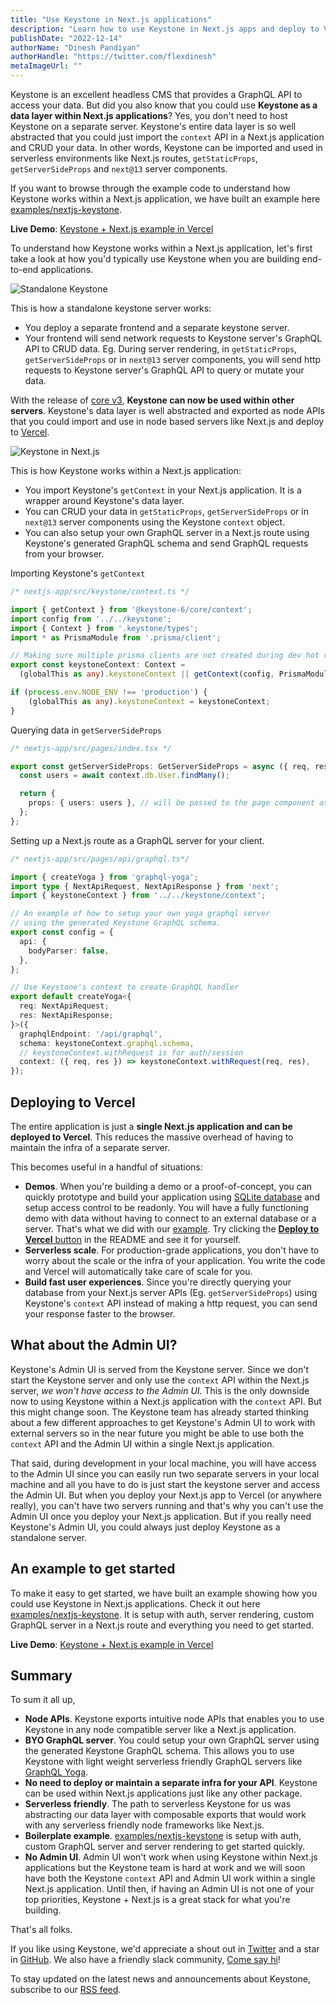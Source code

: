 ```yaml
---
title: "Use Keystone in Next.js applications"
description: "Learn how to use Keystone in Next.js apps and deploy to Vercel."
publishDate: "2022-12-14"
authorName: "Dinesh Pandiyan"
authorHandle: "https://twitter.com/flexdinesh"
metaImageUrl: ""
---
```


Keystone is an excellent headless CMS that provides a GraphQL API to access your data. But did you also know that you could use **Keystone as a data layer within Next.js applications**? Yes, you don't need to host Keystone on a separate server. Keystone's entire data layer is so well abstracted that you could just import the `context` API in a Next.js application and CRUD your data. In other words, Keystone can be imported and used in serverless environments like Next.js routes, `getStaticProps`, `getServerSideProps` and `next@13` server components.

If you want to browse through the example code to understand how Keystone works within a Next.js application, we have built an example here [examples/nextjs-keystone](https://github.com/keystonejs/keystone/tree/main/examples/nextjs-keystone).

**Live Demo**: [Keystone + Next.js example in Vercel](https://nextjs-keystone-demo.vercel.app)

To understand how Keystone works within a Next.js application, let's first take a look at how you'd typically use Keystone when you are building end-to-end applications.

![Standalone Keystone](/assets/blog/images/nextjs-keystone/standalone-keystone.png)

This is how a standalone keystone server works:

- You deploy a separate frontend and a separate keystone server.
- Your frontend will send network requests to Keystone server's GraphQL API to CRUD data. Eg. During server rendering, in `getStaticProps`, `getServerSideProps` or in `next@13` server components, you will send http requests to Keystone server's GraphQL API to query or mutate your data. 

With the release of [core v3](https://github.com/keystonejs/keystone/releases/tag/2022-10-19), **Keystone can now be used within other servers**. Keystone's data layer is well abstracted and exported as node APIs that you could import and use in node based servers like Next.js and deploy to [Vercel](https://vercel.com). 

![Keystone in Next.js](/assets/blog/images/nextjs-keystone/keystone-in-nextjs.png)

This is how Keystone works within a Next.js application:

- You import Keystone's `getContext` in your Next.js application. It is a wrapper around Keystone's data layer.
- You can CRUD your data in `getStaticProps`, `getServerSideProps` or in `next@13` server components using the Keystone `context` object. 
- You can also setup your own GraphQL server in a Next.js route using Keystone's generated GraphQL schema and send GraphQL requests from your browser.

Importing Keystone's `getContext`

```ts
/* nextjs-app/src/keystone/context.ts */

import { getContext } from '@keystone-6/core/context';
import config from '../../keystone';
import { Context } from '.keystone/types';
import * as PrismaModule from '.prisma/client';

// Making sure multiple prisma clients are not created during dev hot reloading
export const keystoneContext: Context =
  (globalThis as any).keystoneContext || getContext(config, PrismaModule);

if (process.env.NODE_ENV !== 'production') {
    (globalThis as any).keystoneContext = keystoneContext;
}

```

Querying data in `getServerSideProps`

```ts
/* nextjs-app/src/pages/index.tsx */

export const getServerSideProps: GetServerSideProps = async ({ req, res }) => {
  const users = await context.db.User.findMany();

  return {
    props: { users: users }, // will be passed to the page component as props
  };
};

```

Setting up a Next.js route as a GraphQL server for your client.

```ts
/* nextjs-app/src/pages/api/graphql.ts*/

import { createYoga } from 'graphql-yoga';
import type { NextApiRequest, NextApiResponse } from 'next';
import { keystoneContext } from '../../keystone/context';

// An example of how to setup your own yoga graphql server
// using the generated Keystone GraphQL schema.
export const config = {
  api: {
    bodyParser: false,
  },
};

// Use Keystone's context to create GraphQL handler
export default createYoga<{
  req: NextApiRequest;
  res: NextApiResponse;
}>({
  graphqlEndpoint: '/api/graphql',
  schema: keystoneContext.graphql.schema,
  // keystoneContext.withRequest is for auth/session
  context: ({ req, res }) => keystoneContext.withRequest(req, res),
});
```

## Deploying to Vercel

The entire application is just a **single Next.js application and can be deployed to Vercel**. This reduces the massive overhead of having to maintain the infra of a separate server. 

This becomes useful in a handful of situations:

- **Demos**. When you're building a demo or a proof-of-concept, you can quickly prototype and build your application using [SQLite database](http://localhost:8000/docs/config/config#sqlite) and setup access control to be readonly. You will have a fully functioning demo with data without having to connect to an external database or a server. That's what we did with our [example](https://github.com/keystonejs/keystone/tree/main/examples/nextjs-keystone). Try clicking the [**Deploy to Vercel** button](https://github.com/keystonejs/keystone/tree/main/examples/nextjs-keystone) in the README and see it for yourself.
- **Serverless scale**. For production-grade applications, you don't have to worry about the scale or the infra of your application. You write the code and Vercel will automatically take care of scale for you.
- **Build fast user experiences**. Since you're directly querying your database from your Next.js server APIs (Eg. `getServerSideProps`) using Keystone's `context` API instead of making a http request, you can send your response faster to the browser.


## What about the Admin UI?

Keystone's Admin UI is served from the Keystone server. Since we don't start the Keystone server and only use the `context` API within the Next.js server, _we won't have access to the Admin UI_. This is the only downside now to using Keystone within a Next.js application with the `context` API. But this might change soon. The Keystone team has already started thinking about a few different approaches to get Keystone's Admin UI to work with external servers so in the near future you might be able to use both the `context` API and the Admin UI within a single Next.js application.

That said, during development in your local machine, you will have access to the Admin UI since you can easily run two separate servers in your local machine and all you have to do is just start the keystone server and access the Admin UI. But when you deploy your Next.js app to Vercel (or anywhere really), you can't have two servers running and that's why you can't use the Admin UI once you deploy your Next.js application. But if you really need Keystone's Admin UI, you could always just deploy Keystone as a standalone server.

## An example to get started

To make it easy to get started, we have built an example showing how you could use Keystone in Next.js applications. Check it out here [examples/nextjs-keystone](https://github.com/keystonejs/keystone/tree/main/examples/nextjs-keystone). It is setup with auth, server rendering, custom GraphQL server in a Next.js route and everything you need to get started.

**Live Demo**: [Keystone + Next.js example in Vercel](https://nextjs-keystone-demo.vercel.app)

## Summary

To sum it all up,

- **Node APIs**. Keystone exports intuitive node APIs that enables you to use Keystone in any node compatible server like a Next.js application.
- **BYO GraphQL server**. You could setup your own GraphQL server using the generated Keystone GraphQL schema. This allows you to use Keystone with light weight serverless friendly GraphQL servers like [GraphQL Yoga](https://the-guild.dev/graphql/yoga-server).
- **No need to deploy or maintain a separate infra for your API**. Keystone can be used within Next.js applications just like any other package.
- **Serverless friendly**. The path to serverless Keystone for us was abstracting our data layer with composable exports that would work with any serverless friendly node frameworks like Next.js.
- **Boilerplate example**. [examples/nextjs-keystone](https://github.com/keystonejs/keystone/tree/main/examples/nextjs-keystone) is setup with auth, custom GraphQL server and server rendering to get started quickly.
- **No Admin UI**. Admin UI won't work when using Keystone within Next.js applications but the Keystone team is hard at work and we will soon have both the Keystone `context` API and Admin UI work within a single Next.js application. Until then, if having an Admin UI is not one of your top priorities, Keystone + Next.js is a great stack for what you're building.

That's all folks. 

If you like using Keystone, we'd appreciate a shout out in [Twitter](https://twitter.com/KeystoneJS) and a star in [GitHub](https://github.com/keystonejs/keystone). We also have a friendly slack community, [Come say hi](https://community.keystonejs.com)! 

To stay updated on the latest news and announcements about Keystone, subscribe to our [RSS feed](https://keystonejs.com/feed.xml).